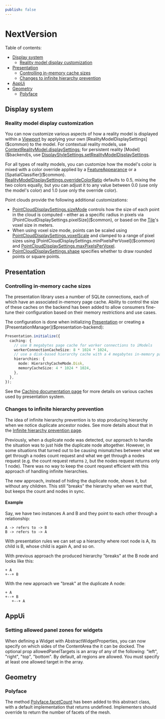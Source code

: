 ```yaml
---
publish: false
---
```

# NextVersion

Table of contents:

- [Display system](#display-system)
  - [Reality model display customization](#reality-model-display-customization)
- [Presentation](#presentation)
  - [Controlling in-memory cache sizes](#controlling-in-memory-cache-sizes)
  - [Changes to infinite hierarchy prevention](#changes-to-infinite-hierarchy-prevention)
- [AppUi](#appui)
- [Geometry](#geometry)
  - [Polyface](#polyface)

## Display system

### Reality model display customization

You can now customize various aspects of how a reality model is displayed within a [Viewport]($frontend) by applying your own [RealityModelDisplaySettings]($common) to the model. For contextual reality models, use [ContextRealityModel.displaySettings]($common); for persistent reality [Model]($backend)s, use [DisplayStyleSettings.setRealityModelDisplaySettings]($common).

For all types of reality models, you can customize how the model's color is mixed with a color override applied by a [FeatureAppearance]($common) or a [SpatialClassifier]($common). [RealityModelDisplaySettings.overrideColorRatio]($common) defaults to 0.5, mixing the two colors equally, but you can adjust it to any value between 0.0 (use only the model's color) and 1.0 (use only the override color).

Point clouds provide the following additional customizations:

- [PointCloudDisplaySettings.sizeMode]($common) controls how the size of each point in the cloud is computed - either as a specific radius in pixels via [PointCloudDisplaySettings.pixelSize]($common), or based on the [Tile]($frontend)'s voxel size in meters.
- When using voxel size mode, points can be scaled using [PointCloudDisplaySettings.voxelScale]($common) and clamped to a range of pixel sizes using [PointCloudDisplaySettings.minPixelsPerVoxel]($common) and [PointCloudDisplaySettings.maxPixelsPerVoxel]($common).
- [PointCloudDisplaySettings.shape]($common) specifies whether to draw rounded points or square points.

## Presentation

### Controlling in-memory cache sizes

The presentation library uses a number of SQLite connections, each of which have an associated in-memory page cache. Ability to control the size of these caches on the backend has been added to allow consumers fine-tune their configuration based on their memory restrictions and use cases.

The configuration is done when initializing [Presentation]($presentation-backend) or creating a [PresentationManager]($presentation-backend):

```ts
Presentation.initialize({
  caching: {
    // use 8 megabytes page cache for worker connections to iModels
    workerConnectionCacheSize: 8 * 1024 * 1024,
    // use a disk-based hierarchy cache with a 4 megabytes in-memory page cache
    hierarchies: {
      mode: HierarchyCacheMode.Disk,
      memoryCacheSize: 4 * 1024 * 1024,
    },
  },
});
```

See the [Caching documentation page](../presentation/advanced/Caching.md) for more details on various caches used by presentation system.

### Changes to infinite hierarchy prevention

The idea of infinite hierarchy prevention is to stop producing hierarchy when we notice duplicate ancestor nodes. See more details about that in the [Infinite hierarchy prevention page](../presentation/hierarchies/InfiniteHierarchiesPrevention.md).

Previously, when a duplicate node was detected, our approach to handle the situation was to just hide the duplicate node altogether. However, in some situations that turned out to be causing mismatches between what we get through a nodes count request and what we get through a nodes request (e.g. the count request returns `2`, but the nodes request returns only 1 node). There was no way to keep the count request efficient with this approach of handling infinite hierarchies.

The new approach, instead of hiding the duplicate node, shows it, but without any children. This still "breaks" the hierarchy when we want that, but keeps the count and nodes in sync.

#### Example

Say, we have two instances A and B and they point to each other through a relationship:

```
A -> refers to -> B
B -> refers to -> A
```

With presentation rules we can set up a hierarchy where root node is A, its child is B, whose child is again A, and so on.

With previous approach the produced hierarchy "breaks" at the B node and looks like this:

```
+ A
+--+ B
```

With the new approach we "break" at the duplicate A node:

```
+ A
+--+ B
   +--+ A
```

## AppUi

### Setting allowed panel zones for widgets

When defining a Widget with AbstractWidgetProperties, you can now specify on which sides of the ContentArea the it can be docked. The optional prop allowedPanelTargets is an array of any of the following: "left", "right", "top", "bottom". By default, all regions are allowed. You must specify at least one allowed target in the array.

## Geometry

### Polyface

The method [Polyface.facetCount]($core-geometry) has been added to this abstract class, with a default implementation that returns undefined. Implementers should override to return the number of facets of the mesh.

